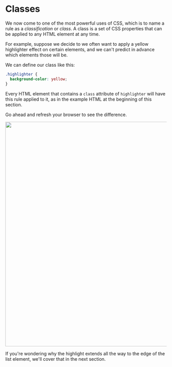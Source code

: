 # Classes

We now come to one of the most powerful uses of CSS, which
is to name a rule as a _classification_ or _class_.  A class
is a set of CSS properties that can be applied to any
HTML element at any time.

For example, suppose we decide to we often want to apply
a yellow highlighter effect on certain elements, and we can't
predict in advance which elements those will be.

We can define our class like this:

``` css
.highlighter {
  background-color: yellow;
}
```

Every HTML element that contains a `class` attribute of `highlighter`
will have this rule applied to it, as in the example HTML at the
beginning of this section.

Go ahead and refresh your browser to see the difference.

<img width="700" src="https://www.evernote.com/l/AAacwWHGr-lAppFj0UAhpgKZYhbzMIlko78B/image.png">

If you're wondering why the highlight extends all the way to the edge
of the list element, we'll cover that in the next section.
